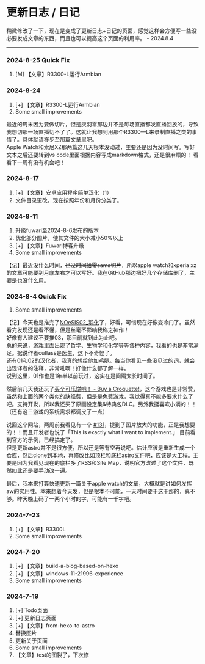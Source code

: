 # 更新日志 / 日记
稍微修改了一下，现在是变成了更新日志+日记的页面，感觉这样会方便写一些没必要发成文章的东西，而且也可以提高这个页面的利用率。 - 2024.8.4

---

### 2024-8-25 Quick Fix

1. [M] 【文章】R3300-L运行Armbian

### 2024-8-24

1. [+] 【文章】R3300-L运行Armbian
2. Some small improvements

最近的周末因为要做切片，但是灰羽零那边并不是每场直播都发直播回放的，导致我想切那一场直播切不了了。这就让我想到用那个R3300—L来录制直播之类的事情了。具体就请移步至那篇文章里吧。  
Apple Watch和索尼XZ那两篇这几天根本没动过，主要还是因为没时间写。写好文本之后还要转到vs code里面根据内容写成markdown格式，还是很麻烦的！
看看下一周有没有机会吧！

### 2024-8-17

1. [+] 【文章】安卓应用程序简单汉化（1）
2. 文件目录更改，现在按照年份和月份分类了。

### 2024-8-11

1. 升级fuwari至2024-8-6发布的版本
2. 优化部分图片，使其文件的大小减小50%以上
3. [+] 【文章】Fuwari博客升级
4. Some small improvements

【记】最近没什么时间，~~也没时间给零sama切片~~，所以apple watch和xperia xz的文章可能要到月底左右才可以写好。我在GitHub那边把好几个存储库删了，主要是也没什么用。

### 2024-8-4 Quick Fix

1. Some small improvements

【记】今天也是推完了[NOeSIS02_羽化](https://store.steampowered.com/app/1423370/NOeSIS02/)了，好看，可惜现在好像变冷门了。虽然看完发现还是看不懂，但是丝毫不影响我称之神作！  
好像有人建议不要推03，那目前就到此为止吧。  
总的来说，游戏里面出现了哲学、生物学和化学等等各种内容，我看的也是非常满足。据说作者cutlass是医生，这下不奇怪了。  
还有01和02的汉化者，我真的想给他加鸡腿。每当你看见一些没见过的词，就会出现译者的注释，非常吼啊！好像什么都了解一样。  
说到这里，01作也是1年半以前玩过，这实在是间隔太长时间了。

然后前几天我还玩了[买个可乐饼吧！ - Buy a Croquette!](https://store.steampowered.com/app/2167960/__Buy_a_Croquette/)，这个游戏也是非常赞，虽然和上面的两个类似的缺经费，但是是免费游戏，我觉得真不能多要求什么了吧。支持开发，所以我还买了原画设定集&特典包DLC。另外我挺喜欢小满的！！
（还有这三游戏的系统需求都调皮了一点）

说回这个网站，两周前我看见有一个 [#131](https://github.com/saicaca/fuwari/issues/131)，提到了图片放大的功能，正是我想要的！！而且开发者也说了「This is exactly what I want to implement.」 目前看到官方的示例，已经搞定了。  
但是更新astro并不是很方便，所以还是等有空再说吧。估计应该是重新生成一个仓库，然后clone到本地，再修改比如顶栏和底栏astro文件吧，应该是大工程。主要是因为我看见现在的底栏多了RSS和Site Map，说明官方改过了这个文件，既然如此还是要手动改一遍。

最后，我本来打算快速更新一篇关于apple watch的文章，大概就是讲如何发挥aw的实用性。本来想着今天发，但是根本不可能，一天时间要干这干那的，真不够。昨天晚上码了一两个小时的字，可能有一千字吧。

### 2024-7-23

1. [+] 【文章】R3300L
2. Some small improvements

### 2024-7-20

1. [+] 【文章】build-a-blog-based-on-hexo
2. [+] 【文章】windows-11-21996-experience
3. Some small improvements

### 2024-7-19

1. [+] Todo页面
2. [+] 更新日志页面
3. [+] 【文章】from-hexo-to-astro
4. 替换图片
5. 更新关于页面
6. Some small improvements
7. 【文章】test的图裂了，下次修
